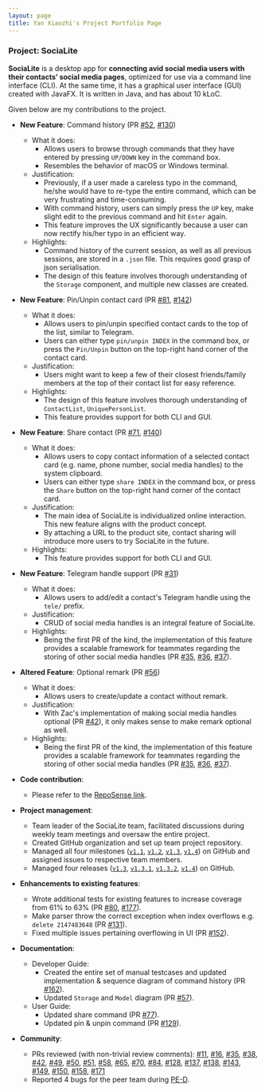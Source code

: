 ```yaml
---
layout: page
title: Yan Xiaozhi's Project Portfolio Page
---
```


### Project: SociaLite

**SociaLite** is a desktop app for **connecting avid social media users with their contacts’ social media pages**, optimized for use via a command line interface (CLI). At the same time, it has a graphical user interface (GUI) created with JavaFX. It is written in Java, and has about 10 kLoC.

Given below are my contributions to the project.

* **New Feature**: Command history (PR [\#52](https://github.com/AY2122S1-CS2103T-F11-4/tp/pull/52), [\#130](https://github.com/AY2122S1-CS2103T-F11-4/tp/pull/130))
  * What it does:
    * Allows users to browse through commands that they have entered by pressing `UP/DOWN` key in the command box.
    * Resembles the behavior of macOS or Windows terminal.
  * Justification:
    * Previously, if a user made a careless typo in the command, he/she would have to re-type the entire command, which can be very frustrating and time-consuming.
    * With command history, users can simply press the `UP` key, make slight edit to the previous command and hit `Enter` again.
    * This feature improves the UX significantly because a user can now rectify his/her typo in an efficient way.
  * Highlights:
    * Command history of the current session, as well as all previous sessions, are stored in a `.json` file. This requires good grasp of json serialisation.
    * The design of this feature involves thorough understanding of the `Storage` component, and multiple new classes are created.

* **New Feature**: Pin/Unpin contact card (PR [\#81](https://github.com/AY2122S1-CS2103T-F11-4/tp/pull/81), [\#142](https://github.com/AY2122S1-CS2103T-F11-4/tp/pull/142))
  * What it does:
  	* Allows users to pin/unpin specified contact cards to the top of the list, similar to Telegram.
  	* Users can either type `pin/unpin INDEX` in the command box, or press the `Pin/Unpin` button on the top-right hand corner of the contact card.
  * Justification:
  	* Users might want to keep a few of their closest friends/family members at the top of their contact list for easy reference.
  * Highlights:
  	* The design of this feature involves thorough understanding of `ContactList`, `UniquePersonList`.
  	* This feature provides support for both CLI and GUI.

* **New Feature**: Share contact (PR [\#71](https://github.com/AY2122S1-CS2103T-F11-4/tp/pull/71), [\#140](https://github.com/AY2122S1-CS2103T-F11-4/tp/pull/140))
  * What it does:
  	* Allows users to copy contact information of a selected contact card (e.g. name, phone number, social media handles) to the system clipboard.
  	* Users can either type `share INDEX` in the command box, or press the `Share` button on the top-right hand corner of the contact card.
  * Justification:
  	* The main idea of SociaLite is individualized online interaction. This new feature aligns with the product concept.
  	* By attaching a URL to the product site, contact sharing will introduce more users to try SociaLite in the future.
  * Highlights:
  	* This feature provides support for both CLI and GUI.

* **New Feature**: Telegram handle support (PR [\#31](https://github.com/AY2122S1-CS2103T-F11-4/tp/pull/31))
  * What it does:
  	* Allows users to add/edit a contact's Telegram handle using the `tele/` prefix.
  * Justification:
  	* CRUD of social media handles is an integral feature of SociaLite.
  * Highlights:
  	* Being the first PR of the kind, the implementation of this feature provides a scalable framework for teammates regarding the storing of other social media handles (PR [\#35](https://github.com/AY2122S1-CS2103T-F11-4/tp/pull/35), [\#36](https://github.com/AY2122S1-CS2103T-F11-4/tp/pull/36), [\#37](https://github.com/AY2122S1-CS2103T-F11-4/tp/pull/37)).

* **Altered Feature**: Optional remark (PR [\#56](https://github.com/AY2122S1-CS2103T-F11-4/tp/pull/56))
  * What it does:
    * Allows users to create/update a contact without remark.
  * Justification:
    * With Zac's implementation of making social media handles optional (PR [\#42](https://github.com/AY2122S1-CS2103T-F11-4/tp/pull/42)), it only makes sense to make remark optional as well.
  * Highlights:
    * Being the first PR of the kind, the implementation of this feature provides a scalable framework for teammates regarding the storing of other social media handles (PR [\#35](https://github.com/AY2122S1-CS2103T-F11-4/tp/pull/35), [\#36](https://github.com/AY2122S1-CS2103T-F11-4/tp/pull/36), [\#37](https://github.com/AY2122S1-CS2103T-F11-4/tp/pull/37)).

* **Code contribution**:
  * Please refer to the [RepoSense link](https://nus-cs2103-ay2122s1.github.io/tp-dashboard/?search=david-eom&sort=totalCommits%20dsc&sortWithin=title&timeframe=commit&mergegroup=&groupSelect=groupByNone&breakdown=true&tabOpen=true&tabType=authorship&tabAuthor=david-eom&tabRepo=AY2122S1-CS2103T-F11-4%2Ftp%5Bmaster%5D&authorshipIsMergeGroup=false&authorshipFileTypes=docs~functional-code~test-code~other&authorshipIsBinaryFileTypeChecked=false&checkedFileTypes=docs~functional-code~test-code~other).

* **Project management**:
  * Team leader of the SociaLite team, facilitated discussions during weekly team meetings and oversaw the entire project. 
  * Created GitHub organization and set up team project repository.
  * Managed all four milestones ([`v1.1`](https://github.com/AY2122S1-CS2103T-F11-4/tp/milestone/1), [`v1.2`](https://github.com/AY2122S1-CS2103T-F11-4/tp/milestone/1), [`v1.3`](https://github.com/AY2122S1-CS2103T-F11-4/tp/milestone/3), [`v1.4`](https://github.com/AY2122S1-CS2103T-F11-4/tp/milestone/4)) on GitHub and assigned issues to respective team members.
  * Managed four releases ([`v1.3`](https://github.com/AY2122S1-CS2103T-F11-4/tp/releases/tag/v1.3), [`v1.3.1`](https://github.com/AY2122S1-CS2103T-F11-4/tp/releases/tag/v1.3.1), [`v1.3.2`](https://github.com/AY2122S1-CS2103T-F11-4/tp/releases/tag/v1.3.2), [`v1.4`](https://github.com/AY2122S1-CS2103T-F11-4/tp/releases/tag/v1.4)) on GitHub.

* **Enhancements to existing features**:
  * Wrote additional tests for existing features to increase coverage from 61% to 63% (PR [\#80](https://github.com/AY2122S1-CS2103T-F11-4/tp/pull/80), [\#177](https://github.com/AY2122S1-CS2103T-F11-4/tp/pull/177)).
  * Make parser throw the correct exception when index overflows e.g. `delete 2147483648` (PR [\#131](https://github.com/AY2122S1-CS2103T-F11-4/tp/pull/131)).
  * Fixed multiple issues pertaining overflowing in UI (PR [\#152](https://github.com/AY2122S1-CS2103T-F11-4/tp/pull/152)).

* **Documentation**:
  * Developer Guide:
  	* Created the entire set of manual testcases and updated implementation & sequence diagram of command history (PR [#162](https://github.com/AY2122S1-CS2103T-F11-4/tp/pull/162)).
  	* Updated `Storage` and `Model` diagram (PR [\#57](https://github.com/AY2122S1-CS2103T-F11-4/tp/pull/57)).
  * User Guide:
  	* Updated share command (PR [\#77](https://github.com/AY2122S1-CS2103T-F11-4/tp/pull/77)).
  	* Updated pin & unpin command (PR [\#129](https://github.com/AY2122S1-CS2103T-F11-4/tp/pull/129)).

* **Community**:
  * PRs reviewed (with non-trivial review comments): [\#11](https://github.com/AY2122S1-CS2103T-F11-4/tp/pull/11), [\#16](https://github.com/AY2122S1-CS2103T-F11-4/tp/pull/16), [\#35](https://github.com/AY2122S1-CS2103T-F11-4/tp/pull/35), [\#38](https://github.com/AY2122S1-CS2103T-F11-4/tp/pull/38), [\#42](https://github.com/AY2122S1-CS2103T-F11-4/tp/pull/42), [\#49](https://github.com/AY2122S1-CS2103T-F11-4/tp/pull/49), [\#50](https://github.com/AY2122S1-CS2103T-F11-4/tp/pull/50), [\#51](https://github.com/AY2122S1-CS2103T-F11-4/tp/pull/51), [\#58](https://github.com/AY2122S1-CS2103T-F11-4/tp/pull/58), [\#65](https://github.com/AY2122S1-CS2103T-F11-4/tp/pull/65), [\#70](https://github.com/AY2122S1-CS2103T-F11-4/tp/pull/70), [\#84](https://github.com/AY2122S1-CS2103T-F11-4/tp/pull/84), [\#128](https://github.com/AY2122S1-CS2103T-F11-4/tp/pull/128), [\#137](https://github.com/AY2122S1-CS2103T-F11-4/tp/pull/137), [\#138](https://github.com/AY2122S1-CS2103T-F11-4/tp/pull/138), [\#143](https://github.com/AY2122S1-CS2103T-F11-4/tp/pull/143), [\#149](https://github.com/AY2122S1-CS2103T-F11-4/tp/pull/149), [\#150](https://github.com/AY2122S1-CS2103T-F11-4/tp/pull/150), [\#158](https://github.com/AY2122S1-CS2103T-F11-4/tp/pull/158), [\#171](https://github.com/AY2122S1-CS2103T-F11-4/tp/pull/171)
  * Reported 4 bugs for the peer team during [PE-D](https://github.com/david-eom/ped/issues).

